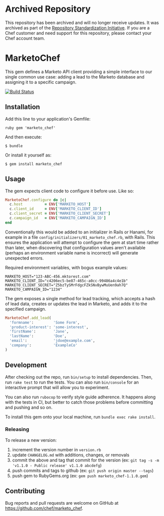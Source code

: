# Archived Repository

This repository has been archived and will no longer receive updates. 
It was archived as part of the [Repository Standardization Initiative](https://github.com/chef-boneyard/oss-repo-standardization-2025).
If you are a Chef customer and need support for this repository, please contact your Chef account team.


# MarketoChef

This gem defines a Marketo API client providing a simple interface to our
single common use case: adding a lead to the Marketo database and assigning it
to a specific campaign.

[![Build Status](https://travis-ci.com/chef/marketo_chef.svg?token=QMKWuXEPx23uB8JGd4tb&branch=master)](https://travis-ci.com/chef/marketo_chef)

## Installation

Add this line to your application's Gemfile:

```ruby gem 'marketo_chef' ```

And then execute:

    $ bundle

Or install it yourself as:

    $ gem install marketo_chef

## Usage

The gem expects client code to configure it before use. Like so:
```ruby
MarketoChef.configure do |c|
  c.host          = ENV['MARKETO_HOST']
  c.client_id     = ENV['MARKETO_CLIENT_ID']
  c.client_secret = ENV['MARKETO_CLIENT_SECRET']
  c.campaign_id   = ENV['MARKETO_CAMPAIGN_ID']
end
```
Conventionally this would be added to an initializer in Rails or Hanami, for
example in a file `config/initializers/01_marketo_chef.rb`, with Rails. This
ensures the application will attempt to configure the gem at start time rather
than later, when discovering that configuration values aren't available
(perhaps an environment variable name is incorrect) will generate unexpected
errors.

Required environment variables, with bogus example values:
```shell
MARKETO_HOST="123-ABC-456.mktorest.com"
MARKETO_CLIENT_ID="c4206ec5-be87-465c-a0cc-99486a4c4e1b"
MARKETO_CLIENT_SECRET="Z5bzTySMrFdgcFZkSNvBywMuUen9ah7Q"
MARKETO_CAMPAIGN_ID="1234"
```

The gem exposes a single method for lead tracking, which accepts a hash of lead
data, creates or updates the lead in Marketo, and adds it to the specified
campaign.

```ruby
MarketoChef.add_lead(
  'formname':         'Some Form',
  'product-interest': 'some-interest',
  'firstName':        'Jane',
  'lastName':         'Doe',
  'email':            'jdoe@example.com',
  'company':          'ExampleCo'
)
```

## Development

After checking out the repo, run `bin/setup` to install dependencies. Then, run
`rake test` to run the tests. You can also run `bin/console` for an interactive
prompt that will allow you to experiment.

You can also run `rubocop` to verify style guide adherence. It happens along
with the tests in CI, but better to catch those problems before committing and
pushing and so on.

To install this gem onto your local machine, run `bundle exec rake install`.

### Releasing

To release a new version:
1. increment the version number in `version.rb`
2. update `CHANGELOG.md` with additions, changes, or removals
3. commit the above and tag that commit for the version (ex: `git tag -s -m 'v1.1.0 - Public release' v1.1.0 abcdefg`)
4. push commits and tags to github (ex: `git push origin master --tags`)
5. push gem to RubyGems.org (ex: `gem push marketo_chef-1.1.0.gem`)

## Contributing

Bug reports and pull requests are welcome on GitHub at
https://github.com/chef/marketo_chef.
